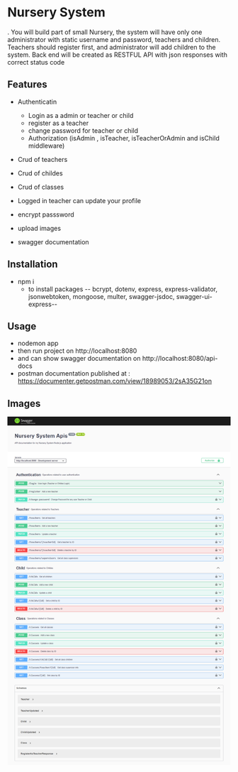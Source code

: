 # Nursery System

. You will build part of small Nursery, the system will have only one administrator with static username and password, teachers and children. Teachers should register first, and administrator will add children to the system. Back end will be created as RESTFUL API with json responses with correct status code

## Features

- Authenticatin
    - Login as a admin or teacher or child
    - register as a teacher
    - change password for teacher or child
    - Authorization (isAdmin , isTeacher, isTeacherOrAdmin and isChild middleware)

- Crud of teachers
- Crud of childes
- Crud of classes
- Logged in teacher can update your profile

- encrypt passsword

- upload images

- swagger documentation

## Installation

- npm i 
    - to install packages -- bcrypt, dotenv, express, express-validator, jsonwebtoken, mongoose, multer, swagger-jsdoc, swagger-ui-express--

## Usage

- nodemon app
- then run project on http://localhost:8080 
- and can show swagger documentation on http://localhost:8080/api-docs
- postman documentation published at : https://documenter.getpostman.com/view/18989053/2sA35G21on

## Images

![Example Image](swegger.png)


